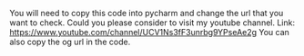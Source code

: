 You will need to copy this code into pycharm and change the url that you want to check.
Could you please consider to visit my youtube channel. Link: https://www.youtube.com/channel/UCV1Ns3fF3unrbg9YPseAe2g 
You can also copy the og url in the code. 
